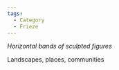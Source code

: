 ```yaml
---
tags:
  - Category
  - Frieze
---
```

*Horizontal bands of sculpted figures*

Landscapes, places, communities 